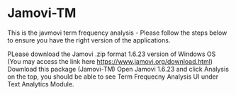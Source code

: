 # Jamovi-TM

This is the javmovi term frequency analysis - Please follow the steps below to ensure you have the right version of the applications. 

PLease download the Jamovi .zip format 1.6.23 version of Windows OS (You may access the link here https://www.jamovi.org/download.html)
Download this package (Jamovi-TM)
Open Jamovi 1.6.23 and click Analysis on the top, you should be able to see Term Frequecny Analysis UI under Text Analytics Module.
